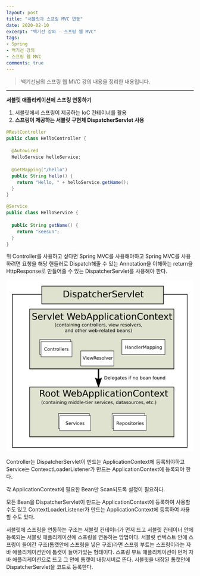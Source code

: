 ```yaml
---
layout: post 
title: "서블릿과 스프링 MVC 연동"
date: 2020-02-10
excerpt: "백기선 강의 - 스프링 웹 MVC"
tags: 
- Spring
- 백기선 강의
- 스프링 웹 MVC
comments: true 
---
```


>백기선님의 스프링 웹 MVC 강의 내용을 정리한 내용입니다.
---

**서블릿 애플리케이션에 스프링 연동하기**

1. 서블릿에서 스프링이 제공하는 IoC 컨테이너를 활용
2. **스프링이 제공하는 서블릿 구현체 DispatcherServlet 사용**



```java
@RestController
public class HelloController {
  
  @Autowired
  HelloService helloService;
  
  @GetMapping("/hello")
  public String hello() {
    return "Hello, " + helloService.getName();
  }
}
```

```java
@Service
public class HelloService {
  
  public String getName() {
    return "keesun";
  }
}
```

위 Controller를 사용하고 싶다면 Spring MVC를 사용해야하고 Spring MVC를 사용하려면 요청을 해당 핸들러로 Dispatch해줄 수 있는 Annotation을 이해하는 return을 HttpResponse로 만들어줄 수 있는 DispatcherServlet를 사용해야 한다.

![dispatcher-servlet.png](../assets/img/2020-02-09-spring-servlet-IoC-container/dispatcher-servlet.png)



Controller는 DispatcherServlet이 만드는 ApplicationContext에 등록되야하고 Service는 ContexctLoaderListener가 만드는 ApplicationContext에 등록되야 한다.

각 ApplicationContext에 필요한 Bean만 Scan되도록 설정이 필요하다.


모든 Bean을 DispatcherServlet이 만드는 ApplicationContext에 등록하여 사용할 수도 있고 ContextLoaderListener가 만드는 ApplicationContext에 등록하여 사용할 수도 있다.


서블릿에 스프링을 연동하는 구조는 서블릿 컨테이너가 먼저 뜨고 서블릿 컨테이너 안에 등록되는 서블릿 애플리케이션에 스프링을 연동하는 방법이다. 서블릿 컨텍스트 안에 스프링이 들어간 구조(톰캣안에 스프링을 넣은 구조)라면 스프링 부트는 스프링이라는 자바 애플리케이션안에 톰캣이 들어가있는 형태이다. 스프링 부트 애플리케이션이 먼저 자바 애플리케이션으로 뜨고 그 안에 톰캣이 내장서버로 뜬다. 서블릿을 내장된 톰캣안에 DispatcherServlet을 코드로 등록한다.

